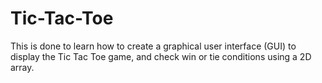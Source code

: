 # Tic-Tac-Toe
This is done to learn how to create a graphical user interface (GUI) to display the Tic Tac Toe game, and check win or tie conditions using a 2D array.

